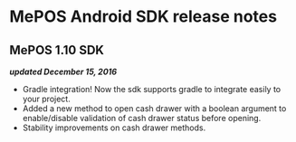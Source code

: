 MePOS Android SDK release notes
================================

MePOS 1.10 SDK
------

***updated December 15, 2016***

- Gradle integration! Now the sdk supports gradle to integrate easily to your project.
- Added a new method to open cash drawer with a boolean argument to enable/disable validation of cash drawer status before opening.
- Stability improvements on cash drawer methods.
